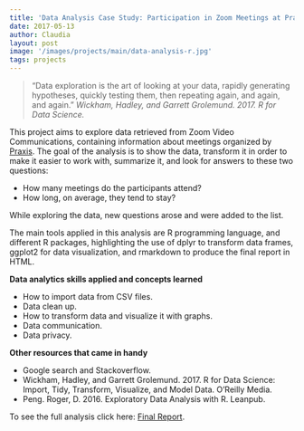 ```yaml
---
title: 'Data Analysis Case Study: Participation in Zoom Meetings at Praxis'
date: 2017-05-13
author: Claudia
layout: post
image: '/images/projects/main/data-analysis-r.jpg'
tags: projects
---
```


>“Data exploration is the art of looking at your data, rapidly generating hypotheses, quickly testing them, then repeating again, and again, and again.”
> *Wickham, Hadley, and Garrett Grolemund. 2017. R for Data Science.*

This project aims to explore data retrieved from Zoom Video Communications, containing information about meetings organized by [Praxis](https://discoverpraxis.com/).  The goal of the analysis is to show the data, transform it in order to make it easier to work with, summarize it, and look for answers to these two questions: 
* How many meetings do the participants attend? 
* How long, on average, they tend to stay?

While exploring the data, new questions arose and were added to the list.

The main tools applied in this analysis are R programming language, and different R packages, highlighting the use of dplyr to transform data frames, ggplot2 for data visualization, and rmarkdown to produce the final report in HTML.

**Data analytics skills applied and concepts learned**

* How to import data from CSV files.
* Data clean up.
* How to transform data and visualize it with graphs.
* Data communication.
* Data privacy.

**Other resources that came in handy**

* Google search and Stackoverflow.
* Wickham, Hadley, and Garrett Grolemund. 2017. R for Data Science: Import, Tidy, Transform, Visualize, and Model Data. O’Reilly Media.
* Peng. Roger, D. 2016. Exploratory Data Analysis with R. Leanpub.

To see the full analysis click here: [Final Report](http://rpubs.com/cgerez/275694).

